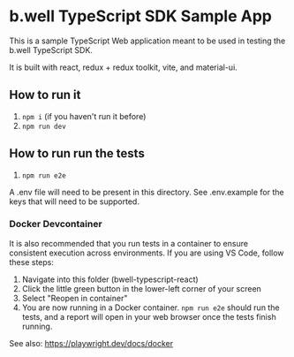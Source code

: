 # b.well TypeScript SDK Sample App

This is a sample TypeScript Web application meant to be used in testing the b.well TypeScript SDK.

It is built with react, redux + redux toolkit, vite, and material-ui.

## How to run it

1. `npm i` (if you haven't run it before)
2. `npm run dev`

## How to run run the tests

1. `npm run e2e`

A .env file will need to be present in this directory. See .env.example for the keys that will need to be supported.

### Docker Devcontainer

It is also recommended that you run tests in a container to ensure consistent execution across environments. If you are using VS Code, follow these steps:

1. Navigate into this folder (bwell-typescript-react)
2. Click the little green button in the lower-left corner of your screen
3. Select "Reopen in container"
4. You are now running in a Docker container. `npm run e2e` should run the tests, and a report will open in your web browser once the tests finish running.

See also: https://playwright.dev/docs/docker